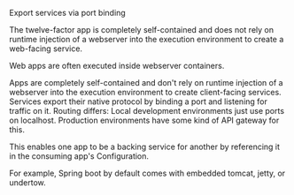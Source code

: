 Export services via port binding

The twelve-factor app is completely self-contained and does not rely on runtime injection of a webserver into the execution environment to create a web-facing service.

Web apps are often executed inside webserver containers.

Apps are completely self-contained and don't rely on runtime injection of a webserver into the execution environment to create client-facing services.
    Services export their native protocol by binding a port and listening for traffic on it.
Routing differs:
    Local development environments just use ports on localhost.
    Production environments have some kind of API gateway for this.

This enables one app to be a backing service for another by referencing it in the consuming app's Configuration.

For example, Spring boot by default comes with embedded tomcat, jetty, or undertow.